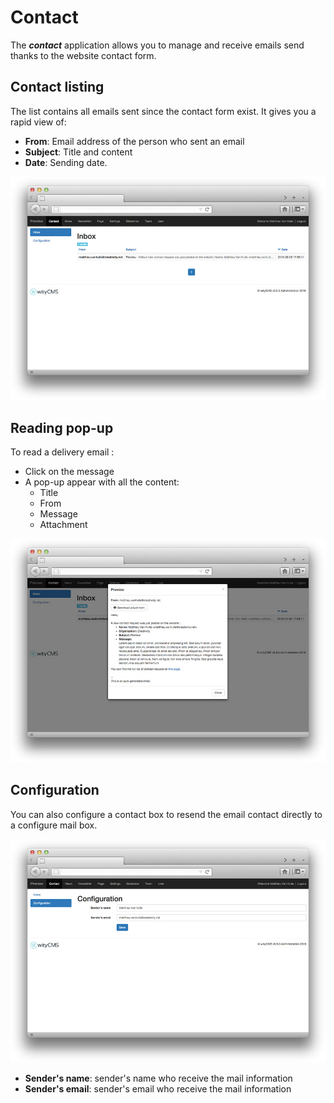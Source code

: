 # Contact

The ***contact*** application allows you to manage and receive emails send thanks to the website contact form.

## Contact listing

The list contains all emails sent since the contact form exist.
It gives you a rapid view of: 

* **From**: Email address of the person who sent an email
* **Subject**: Title and content
* **Date**: Sending date.

![](contact-01.jpg)
## Reading pop-up

To read a delivery email :

* Click on the message 
* A pop-up appear with all the content:
  * Title
  * From 
  * Message
  * Attachment 

![](contact-02.jpg)
## Configuration 

You can also configure a contact box to resend the email contact directly to a configure mail box.

![](contact-03.jpg)

* **Sender's name**: sender's name who receive the mail information
* **Sender's email**: sender's email who receive the mail information